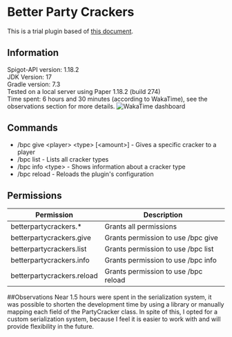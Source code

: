 # Better Party Crackers
This is a trial plugin based of [this document](https://docs.google.com/document/d/1aJMZBo-iByt0O6xmcxGsi-_NlN1uG5jYzN4zBVtU5hc/edit).

## Information
Spigot-API version: 1.18.2<br>
JDK Version: 17<br>
Gradle version: 7.3<br>
Tested on a local server using Paper 1.18.2 (build 274)<br>
Time spent: 6 hours and 30 minutes (according to WakaTime), see the observations section for more details.
![WakaTime dashboard](https://i.imgur.com/loU0Gxe.png)


## Commands
- /bpc give &lt;player&gt; &lt;type&gt; [&lt;amount&gt;] - Gives a specific cracker to a player
- /bpc list - Lists all cracker types
- /bpc info &lt;type&gt; - Shows information about a cracker type
- /bpc reload - Reloads the plugin's configuration

## Permissions
| Permission                 | Description                          |
|----------------------------|--------------------------------------|
| betterpartycrackers.*      | Grants all permissions               |
| betterpartycrackers.give   | Grants permission to use /bpc give   |
| betterpartycrackers.list   | Grants permission to use /bpc list   |
| betterpartycrackers.info   | Grants permission to use /bpc info   |
| betterpartycrackers.reload | Grants permission to use /bpc reload |


##Observations
Near 1.5 hours were spent in the serialization system, it was possible to shorten the development time by
using a library or manually mapping each field of the PartyCracker class. In spite of this, I opted
for a custom serialization system, because I feel it is easier to work with and will provide
flexibility in the future.
